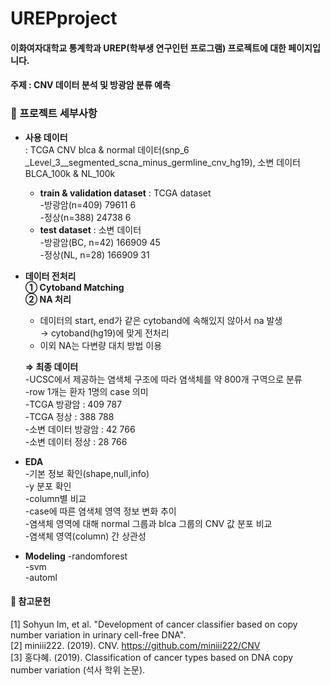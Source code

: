 # UREPproject
#### 이화여자대학교 통계학과 UREP(학부생 연구인턴 프로그램) 프로젝트에 대한 페이지입니다.
#### 주제 : CNV 데이터 분석 및 방광암 분류 예측
   
   
### 📑 프로젝트 세부사항
- **사용 데이터**  
  : TCGA CNV blca & normal 데이터(snp_6 _Level_3__segmented_scna_minus_germline_cnv_hg19), 소변 데이터 BLCA_100k & NL_100k
  - **train & validation dataset** : TCGA dataset  
    -방광암(n=409) 79611 6  
    -정상(n=388) 24738 6  
  - **test dataset** : 소변 데이터  
    -방광암(BC, n=42) 166909 45  
    -정상(NL, n=28) 166909 31  
  
- **데이터 전처리**  
  **① Cytoband Matching**  
  **② NA 처리**  
  - 데이터의 start, end가 같은 cytoband에 속해있지 않아서 na 발생  
     → cytoband(hg19)에 맞게 전처리  
  - 이외 NA는 다변량 대치 방법 이용  
      
  **⇒ 최종 데이터**  
  -UCSC에서 제공하는 염색체 구조에 따라 염색체를 약 800개 구역으로 분류  
  -row 1개는 환자 1명의 case 의미  
  -TCGA 방광암 : 409 787  
  -TCGA 정상 : 388 788  
  -소변 데이터 방광암 : 42 766  
  -소변 데이터 정상 : 28 766  

- **EDA**  
  -기본 정보 확인(shape,null,info)  
  -y 분포 확인  
  -column별 비교  
  -case에 따른 염색체 영역 정보 변화 추이  
  -염색체 영역에 대해 normal 그룹과 blca 그룹의 CNV 값 분포 비교  
  -염색체 영역(column) 간 상관성  
  
- **Modeling**
  -randomforest  
  -svm  
  -automl  

   
#### 📑 참고문헌
[1] Sohyun Im, et al. "Development of cancer classifier based on copy number variation in urinary cell-free DNA".  
[2] miniii222. (2019). CNV. https://github.com/miniii222/CNV  
[3] 홍다혜. (2019). Classification of cancer types based on DNA copy number variation (석사 학위 논문).   

